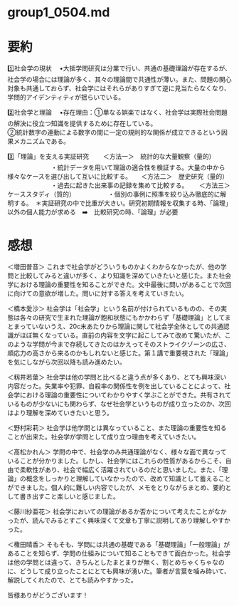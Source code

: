 # group1_0504.md 
# 要約
1️⃣社会学の現状
　•大抵学問研究は分業で行い、共通の基礎理論が存在するが、社会学の場合には理論が多く、其々の理論間で共通性が薄い。また、問題の関心対象も共通しておらず、社会学にはそれらがありすぎて逆に見当たらなくなり、学問的アイデンティティが揺らいでいる。

2️⃣社会学と理論
　•存在理由：①単なる娯楽ではなく、社会学は実際社会問題の解決に役立つ知識を提供するために存在している。　　　　　　　　　　　　　　　　　　　　　　　　　　　　　　　　　　　　　　　　　　　　　　　　　　　　　
 　　　　　　②統計数字の連動による数字の間に一定の規則的な関係が成立できるという因果メカニズムである。

3️⃣「理論」を支える実証研究
　　＜方法一＞　統計的な大量観察（量的）
　　　　　　　・統計データを用いて理論の適合性を検証する。大量の中から様々なケースを選び出して互いに比較する。
 　 ＜方法二＞　歴史研究（量的）
　　　　　　　・過去に起きた出来事の記録を集めて比較する。　
  　＜方法三＞　ケーススタディ（質的）
   　　　　　・個別の事例に照準を絞り込み徹底的に解明する。　＊実証研究の中で比重が大きい。研究初期情報を収集する時、「論理」以外の個人能力が求める　➡️　比較研究の時、「論理」が必要
       
# 感想    
＜増田普音＞ これまで社会学がどういうものかよくわからなかったが、他の学問と比較してみると違いが多く、より知識を深めていきたいと感じた。また社会学における理論の重要性を知ることができた。文中最後に問いがあることで次回に向けての意欲が増した。問いに対する答えを考えていきたい。

＜橋本愛沙＞
社会学は「社会学」という名前が付けられているものの、その実態は各々の研究で生まれた理論が飽和状態にもかかわらず「基礎理論」としてまとまっていないうえ、20c末あたりから理論に関して社会学全体としての共通認識がほぼ無くなっている。直前の内容を文字に起こしてみて改めて驚いたが、このような学問が今まで存続してきたのはかえってそのストライクゾーンの広さ、順応力の高さから来るのかもしれないと感じた。第１講で重要視された「理論」を気にしながら次回以降も読み進めたい。

＜籾井若葉＞
社会学は他の学問と比べると違う点が多くあり、とても興味深い内容だった。失業率や犯罪、自殺率の関係性を例を出していることによって、社会学における理論の重要性についてわかりやすく学ぶことができた。共有されているものが少ないにも関わらず、なぜ社会学というものが成り立ったのか、次回はより理解を深めていきたいと思う。

＜野村彩莉＞
社会学は他学問とは異なっていること、また理論の重要性を知ることが出来た。社会学が学問として成り立つ理由を考えていきたい。

＜髙松かれん＞
学問の中で、社会学のみ共通理論がなく、様々な面で異なっていることが分かりました。しかし、社会学にはこれらの性質があるからこそ、自由で柔軟性があり、社会で幅広く活躍されているのだと思いました。また、「理論」の概念をしっかりと理解していなかったので、改めて知識として蓄えることができました。個人的に難しい内容でしたが、メモをとりながらまとめ、要約として書き出すこと楽しいと感じました。

＜藤川紗亜花＞
社会学においての理論があるか否かについて考えたことがなかったが、読んでみるとすごく興味深くて文章も丁寧に説明してあり理解しやすかった。

＜権田晴香＞
そもそも、学問には共通の基礎である「基礎理論」「一般理論」があることを知らず、学問の仕組みについて知ることもできて面白かった。社会学は他の学問とは違って、きちんとしたまとまりが無く、割とめちゃくちゃなのに、どうして成り立ったことにとても興味が湧いた。筆者が言葉を噛み砕いて、解説してくれたので、とても読みやすかった。

皆様ありがどうございます！

